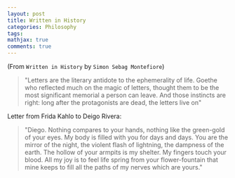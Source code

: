 ```yaml
---
layout: post
title: Written in History
categories: Philosophy
tags:
mathjax: true
comments: true
---
```


(From `Written in History` by `Simon Sebag Montefiore`)
>"Letters are the literary antidote to the ephemerality of life. Goethe who reflected much on the magic of letters, thought them to be the most significant memorial a person can leave. And those instincts are right: long after the protagonists are dead, the letters live on" 

Letter from Frida Kahlo to Deigo Rivera:
>"Diego. Nothing compares to your hands, nothing like the green-gold of your eyes. My body is filled with you for days and days. You are the mirror of the night, the violent flash of lightning, the dampness of the earth. The hollow of your armpits is my shelter. My fingers touch your blood. All my joy is to feel life spring from your flower-fountain that mine keeps to fill all the paths of my nerves which are yours." 
 
